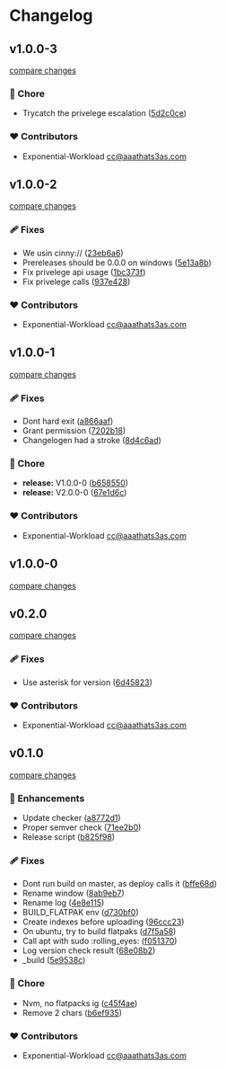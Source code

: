 # Changelog

## v1.0.0-3

[compare changes](https://github.com/Exponential-Workload/cinny-desktop/compare/v1.0.0-2...v1.0.0-3)

### 🏡 Chore

- Trycatch the privelege escalation ([5d2c0ce](https://github.com/Exponential-Workload/cinny-desktop/commit/5d2c0ce))

### ❤️ Contributors

- Exponential-Workload <cc@aaathats3as.com>

## v1.0.0-2

[compare changes](https://github.com/Exponential-Workload/cinny-desktop/compare/v1.0.0-1...v1.0.0-2)

### 🩹 Fixes

- We usin cinny:// ([23eb6a6](https://github.com/Exponential-Workload/cinny-desktop/commit/23eb6a6))
- Prereleases should be 0.0.0 on windows ([5e13a8b](https://github.com/Exponential-Workload/cinny-desktop/commit/5e13a8b))
- Fix privelege api usage ([1bc373f](https://github.com/Exponential-Workload/cinny-desktop/commit/1bc373f))
- Fix privelege calls ([937e428](https://github.com/Exponential-Workload/cinny-desktop/commit/937e428))

### ❤️ Contributors

- Exponential-Workload <cc@aaathats3as.com>

## v1.0.0-1

[compare changes](https://github.com/Exponential-Workload/cinny-desktop/compare/v0.2.0...v1.0.0-1)

### 🩹 Fixes

- Dont hard exit ([a866aaf](https://github.com/Exponential-Workload/cinny-desktop/commit/a866aaf))
- Grant permission ([7202b18](https://github.com/Exponential-Workload/cinny-desktop/commit/7202b18))
- Changelogen had a stroke ([8d4c6ad](https://github.com/Exponential-Workload/cinny-desktop/commit/8d4c6ad))

### 🏡 Chore

- **release:** V1.0.0-0 ([b658550](https://github.com/Exponential-Workload/cinny-desktop/commit/b658550))
- **release:** V2.0.0-0 ([67e1d6c](https://github.com/Exponential-Workload/cinny-desktop/commit/67e1d6c))

### ❤️ Contributors

- Exponential-Workload <cc@aaathats3as.com>

## v1.0.0-0

[compare changes](https://github.com/Exponential-Workload/cinny-desktop/compare/v0.2.0...v1.0.0-0)

## v0.2.0

[compare changes](https://github.com/Exponential-Workload/cinny-desktop/compare/v0.1.0...v0.2.0)

### 🩹 Fixes

- Use asterisk for version ([6d45823](https://github.com/Exponential-Workload/cinny-desktop/commit/6d45823))

### ❤️ Contributors

- Exponential-Workload <cc@aaathats3as.com>

## v0.1.0

[compare changes](https://github.com/Exponential-Workload/cinny-desktop/compare/0.0.0...v0.1.0)

### 🚀 Enhancements

- Update checker ([a8772d1](https://github.com/Exponential-Workload/cinny-desktop/commit/a8772d1))
- Proper semver check ([71ee2b0](https://github.com/Exponential-Workload/cinny-desktop/commit/71ee2b0))
- Release script ([b825f98](https://github.com/Exponential-Workload/cinny-desktop/commit/b825f98))

### 🩹 Fixes

- Dont run build on master, as deploy calls it ([bffe68d](https://github.com/Exponential-Workload/cinny-desktop/commit/bffe68d))
- Rename window ([8ab9eb7](https://github.com/Exponential-Workload/cinny-desktop/commit/8ab9eb7))
- Rename log ([4e8e115](https://github.com/Exponential-Workload/cinny-desktop/commit/4e8e115))
- BUILD_FLATPAK env ([d730bf0](https://github.com/Exponential-Workload/cinny-desktop/commit/d730bf0))
- Create indexes before uploading ([96ccc23](https://github.com/Exponential-Workload/cinny-desktop/commit/96ccc23))
- On ubuntu, try to build flatpaks ([d7f5a58](https://github.com/Exponential-Workload/cinny-desktop/commit/d7f5a58))
- Call apt with sudo :rolling_eyes: ([f051370](https://github.com/Exponential-Workload/cinny-desktop/commit/f051370))
- Log version check result ([68e08b2](https://github.com/Exponential-Workload/cinny-desktop/commit/68e08b2))
- \_build ([5e9538c](https://github.com/Exponential-Workload/cinny-desktop/commit/5e9538c))

### 🏡 Chore

- Nvm, no flatpacks ig ([c45f4ae](https://github.com/Exponential-Workload/cinny-desktop/commit/c45f4ae))
- Remove 2 chars ([b6ef935](https://github.com/Exponential-Workload/cinny-desktop/commit/b6ef935))

### ❤️ Contributors

- Exponential-Workload <cc@aaathats3as.com>
